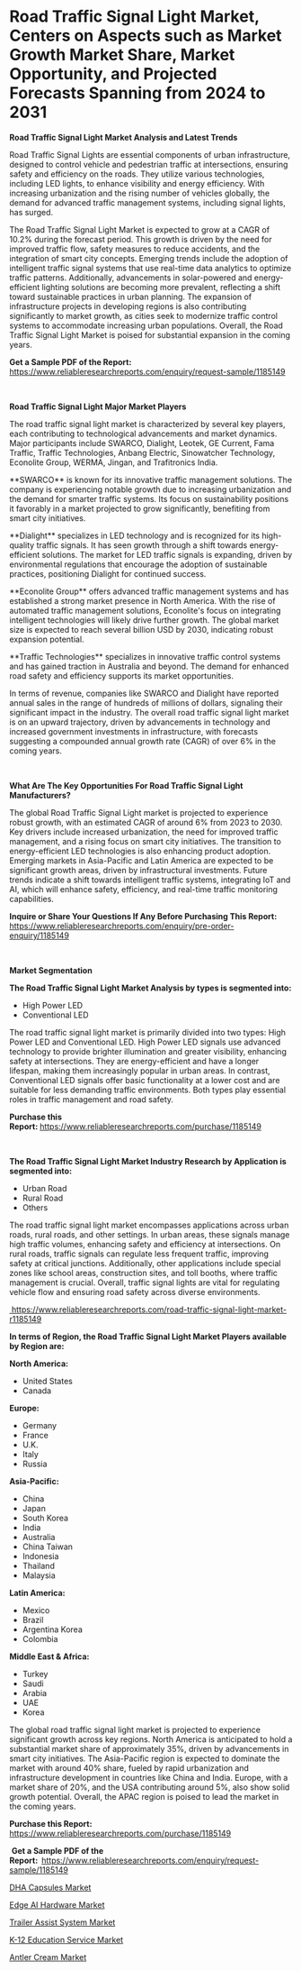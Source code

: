 <p><h1>Road Traffic Signal Light Market, Centers on Aspects such as Market Growth Market Share, Market Opportunity, and Projected Forecasts Spanning from 2024 to 2031</h1></p><p><strong>Road Traffic Signal Light Market Analysis and Latest Trends</strong></p>
<p><p>Road Traffic Signal Lights are essential components of urban infrastructure, designed to control vehicle and pedestrian traffic at intersections, ensuring safety and efficiency on the roads. They utilize various technologies, including LED lights, to enhance visibility and energy efficiency. With increasing urbanization and the rising number of vehicles globally, the demand for advanced traffic management systems, including signal lights, has surged.</p><p>The Road Traffic Signal Light Market is expected to grow at a CAGR of 10.2% during the forecast period. This growth is driven by the need for improved traffic flow, safety measures to reduce accidents, and the integration of smart city concepts. Emerging trends include the adoption of intelligent traffic signal systems that use real-time data analytics to optimize traffic patterns. Additionally, advancements in solar-powered and energy-efficient lighting solutions are becoming more prevalent, reflecting a shift toward sustainable practices in urban planning. The expansion of infrastructure projects in developing regions is also contributing significantly to market growth, as cities seek to modernize traffic control systems to accommodate increasing urban populations. Overall, the Road Traffic Signal Light Market is poised for substantial expansion in the coming years.</p></p>
<p><strong>Get a Sample PDF of the Report:&nbsp;</strong> <a href="https://www.reliableresearchreports.com/enquiry/request-sample/1185149?utm_campaign=1509&utm_medium=2&utm_source=Github&utm_content=ia&utm_term=22102024&utm_id=road-traffic-signal-light">https://www.reliableresearchreports.com/enquiry/request-sample/1185149</a></p>
<p>&nbsp;</p>
<p><strong>Road Traffic Signal Light Major Market Players</strong></p>
<p><p>The road traffic signal light market is characterized by several key players, each contributing to technological advancements and market dynamics. Major participants include SWARCO, Dialight, Leotek, GE Current, Fama Traffic, Traffic Technologies, Anbang Electric, Sinowatcher Technology, Econolite Group, WERMA, Jingan, and Trafitronics India.</p><p>**SWARCO** is known for its innovative traffic management solutions. The company is experiencing notable growth due to increasing urbanization and the demand for smarter traffic systems. Its focus on sustainability positions it favorably in a market projected to grow significantly, benefiting from smart city initiatives.</p><p>**Dialight** specializes in LED technology and is recognized for its high-quality traffic signals. It has seen growth through a shift towards energy-efficient solutions. The market for LED traffic signals is expanding, driven by environmental regulations that encourage the adoption of sustainable practices, positioning Dialight for continued success.</p><p>**Econolite Group** offers advanced traffic management systems and has established a strong market presence in North America. With the rise of automated traffic management solutions, Econolite's focus on integrating intelligent technologies will likely drive further growth. The global market size is expected to reach several billion USD by 2030, indicating robust expansion potential.</p><p>**Traffic Technologies** specializes in innovative traffic control systems and has gained traction in Australia and beyond. The demand for enhanced road safety and efficiency supports its market opportunities.</p><p>In terms of revenue, companies like SWARCO and Dialight have reported annual sales in the range of hundreds of millions of dollars, signaling their significant impact in the industry. The overall road traffic signal light market is on an upward trajectory, driven by advancements in technology and increased government investments in infrastructure, with forecasts suggesting a compounded annual growth rate (CAGR) of over 6% in the coming years.</p></p>
<p>&nbsp;</p>
<p><strong>What Are The Key Opportunities For Road Traffic Signal Light Manufacturers?</strong></p>
<p><p>The global Road Traffic Signal Light market is projected to experience robust growth, with an estimated CAGR of around 6% from 2023 to 2030. Key drivers include increased urbanization, the need for improved traffic management, and a rising focus on smart city initiatives. The transition to energy-efficient LED technologies is also enhancing product adoption. Emerging markets in Asia-Pacific and Latin America are expected to be significant growth areas, driven by infrastructural investments. Future trends indicate a shift towards intelligent traffic systems, integrating IoT and AI, which will enhance safety, efficiency, and real-time traffic monitoring capabilities.</p></p>
<p><strong>Inquire or Share Your Questions If Any Before Purchasing This Report:</strong> <a href="https://www.reliableresearchreports.com/enquiry/pre-order-enquiry/1185149?utm_campaign=1509&utm_medium=2&utm_source=Github&utm_content=ia&utm_term=22102024&utm_id=road-traffic-signal-light">https://www.reliableresearchreports.com/enquiry/pre-order-enquiry/1185149</a></p>
<p>&nbsp;</p>
<p><strong>Market Segmentation</strong></p>
<p><strong>The Road Traffic Signal Light Market Analysis by types is segmented into:</strong></p>
<p><ul><li>High Power LED</li><li>Conventional LED</li></ul></p>
<p><p>The road traffic signal light market is primarily divided into two types: High Power LED and Conventional LED. High Power LED signals use advanced technology to provide brighter illumination and greater visibility, enhancing safety at intersections. They are energy-efficient and have a longer lifespan, making them increasingly popular in urban areas. In contrast, Conventional LED signals offer basic functionality at a lower cost and are suitable for less demanding traffic environments. Both types play essential roles in traffic management and road safety.</p></p>
<p><strong>Purchase this Report:&nbsp;</strong><a href="https://www.reliableresearchreports.com/purchase/1185149?utm_campaign=1509&utm_medium=2&utm_source=Github&utm_content=ia&utm_term=22102024&utm_id=road-traffic-signal-light">https://www.reliableresearchreports.com/purchase/1185149</a></p>
<p>&nbsp;</p>
<p><strong>The Road Traffic Signal Light Market Industry Research by Application is segmented into:</strong></p>
<p><ul><li>Urban Road</li><li>Rural Road</li><li>Others</li></ul></p>
<p><p>The road traffic signal light market encompasses applications across urban roads, rural roads, and other settings. In urban areas, these signals manage high traffic volumes, enhancing safety and efficiency at intersections. On rural roads, traffic signals can regulate less frequent traffic, improving safety at critical junctions. Additionally, other applications include special zones like school areas, construction sites, and toll booths, where traffic management is crucial. Overall, traffic signal lights are vital for regulating vehicle flow and ensuring road safety across diverse environments.</p></p>
<p><a href="https://www.reliableresearchreports.com/road-traffic-signal-light-market-r1185149?utm_campaign=1509&utm_medium=2&utm_source=Github&utm_content=ia&utm_term=22102024&utm_id=road-traffic-signal-light">&nbsp;https://www.reliableresearchreports.com/road-traffic-signal-light-market-r1185149</a></p>
<p><strong>In terms of Region, the Road Traffic Signal Light Market Players available by Region are:</strong></p>
<p>
    <p> <strong> North America: </strong>
        <ul>
            <li>United States</li>
            <li>Canada</li>
        </ul>
        </p> 
    <p> <strong> Europe: </strong>
        <ul>
            <li>Germany</li>
            <li>France</li>
            <li>U.K.</li>
            <li>Italy</li>
            <li>Russia</li>
        </ul>
        </p> 
    <p> <strong> Asia-Pacific: </strong>
        <ul>
            <li>China</li>
            <li>Japan</li>
            <li>South Korea</li>
            <li>India</li>
            <li>Australia</li>
            <li>China Taiwan</li>
            <li>Indonesia</li>
            <li>Thailand</li>
            <li>Malaysia</li>
        </ul>
        </p> 
    <p> <strong> Latin America: </strong>
        <ul>
            <li>Mexico</li>
            <li>Brazil</li>
            <li>Argentina Korea</li>
            <li>Colombia</li>
        </ul>
        </p> 
    <p> <strong> Middle East & Africa: </strong>
        <ul>
            <li>Turkey</li>
            <li>Saudi</li>
            <li>Arabia</li>
            <li>UAE</li>
            <li>Korea</li>
        </ul>
    </p>
    </p>
<p><p>The global road traffic signal light market is projected to experience significant growth across key regions. North America is anticipated to hold a substantial market share of approximately 35%, driven by advancements in smart city initiatives. The Asia-Pacific region is expected to dominate the market with around 40% share, fueled by rapid urbanization and infrastructure development in countries like China and India. Europe, with a market share of 20%, and the USA contributing around 5%, also show solid growth potential. Overall, the APAC region is poised to lead the market in the coming years.</p></p>
<p><strong>Purchase this Report: </strong><a href="https://www.reliableresearchreports.com/purchase/1185149?utm_campaign=1509&utm_medium=2&utm_source=Github&utm_content=ia&utm_term=22102024&utm_id=road-traffic-signal-light">https://www.reliableresearchreports.com/purchase/1185149</a></p>
<p>&nbsp;<strong>Get a Sample PDF of the Report:&nbsp;&nbsp;</strong><a href="https://www.reliableresearchreports.com/enquiry/request-sample/1185149?utm_campaign=1509&utm_medium=2&utm_source=Github&utm_content=ia&utm_term=22102024&utm_id=road-traffic-signal-light">https://www.reliableresearchreports.com/enquiry/request-sample/1185149</a></p>
<p><strong></strong></p>
<p><p><a href="https://www.linkedin.com/pulse/dha-capsules-market-research-report-exploring-size-revenue-ktzcf?utm_campaign=1509&utm_medium=2&utm_source=Github&utm_content=ia&utm_term=22102024&utm_id=road-traffic-signal-light">DHA Capsules Market</a></p><p><a href="https://www.linkedin.com/pulse/global-edge-ai-hardware-market-opportunities-challenges2024-uhlse?utm_campaign=1509&utm_medium=2&utm_source=Github&utm_content=ia&utm_term=22102024&utm_id=road-traffic-signal-light">Edge AI Hardware Market</a></p><p><a href="https://www.linkedin.com/pulse/global-trailer-assist-system-market-trends-innovations-i4tte?utm_campaign=1509&utm_medium=2&utm_source=Github&utm_content=ia&utm_term=22102024&utm_id=road-traffic-signal-light">Trailer Assist System Market</a></p><p><a href="https://github.com/SamiaChowdhury801/Market-Research-Report-List-1/blob/main/k-12-education-service-market.md?utm_campaign=1509&utm_medium=2&utm_source=Github&utm_content=ia&utm_term=22102024&utm_id=road-traffic-signal-light">K-12 Education Service Market</a></p><p><a href="https://www.linkedin.com/pulse/antler-cream-market-revolution-2024-2031-trends-shaping-26o7f?utm_campaign=1509&utm_medium=2&utm_source=Github&utm_content=ia&utm_term=22102024&utm_id=road-traffic-signal-light">Antler Cream Market</a></p></p>